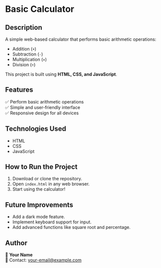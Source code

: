 # Basic Calculator

## Description
A simple web-based calculator that performs basic arithmetic operations:  
- Addition (`+`)  
- Subtraction (`-`)  
- Multiplication (`×`)  
- Division (`÷`)  

This project is built using **HTML, CSS, and JavaScript**.

## Features
✅ Perform basic arithmetic operations  
✅ Simple and user-friendly interface  
✅ Responsive design for all devices  

## Technologies Used
- HTML  
- CSS  
- JavaScript  

## How to Run the Project
1. Download or clone the repository.  
2. Open `index.html` in any web browser.  
3. Start using the calculator!   

## Future Improvements
- Add a dark mode feature.  
- Implement keyboard support for input.  
- Add advanced functions like square root and percentage.  

## Author
👤 **Your Name**  
📧 Contact: your-email@example.com  

